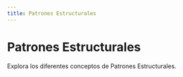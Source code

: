 ```yaml
---
title: Patrones Estructurales
---
```


# Patrones Estructurales

Explora los diferentes conceptos de Patrones Estructurales.
